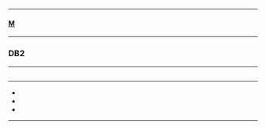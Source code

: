 
---

#### [M](https://github.com/ttltrk/TTT/blob/master/menu.md)

---

### DB2

---

```

```

---

* []()
* []()
* []()

---
